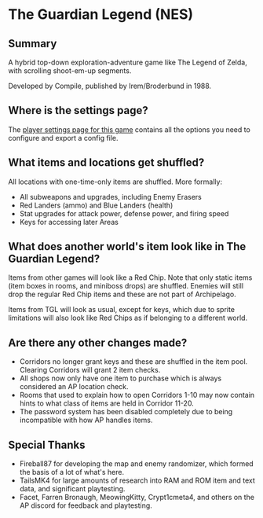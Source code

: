 # The Guardian Legend (NES)

## Summary

A hybrid top-down exploration-adventure game like The Legend of Zelda, with scrolling shoot-em-up segments.

Developed by Compile, published by Irem/Broderbund in 1988.

## Where is the settings page?

The [player settings page for this game](../player-settings) contains all the options you need to configure and
export a config file.

## What items and locations get shuffled?

All locations with one-time-only items are shuffled. More formally:

- All subweapons and upgrades, including Enemy Erasers
- Red Landers (ammo) and Blue Landers (health)
- Stat upgrades for attack power, defense power, and firing speed
- Keys for accessing later Areas

## What does another world's item look like in The Guardian Legend?

Items from other games will look like a Red Chip. Note that only static items (item boxes in rooms, and miniboss drops)
are shuffled. Enemies will still drop the regular Red Chip items and these are not part of Archipelago.

Items from TGL will look as usual, except for keys, which due to sprite limitations will also look like Red Chips as if
belonging to a different world.

## Are there any other changes made?

- Corridors no longer grant keys and these are shuffled in the item pool. Clearing Corridors will grant 2 item checks.
- All shops now only have one item to purchase which is always considered an AP location check.
- Rooms that used to explain how to open Corridors 1-10 may now contain hints to what class of items are held in
   Corridor 11-20.
- The password system has been disabled completely due to being incompatible with how AP handles items.

## Special Thanks

- Fireball87 for developing the map and enemy randomizer, which formed the basis of a lot of what's here.
- TailsMK4 for large amounts of research into RAM and ROM item and text data, and significant playtesting.
- Facet, Farren Bronaugh, MeowingKitty, Crypt1cmeta4, and others on the AP discord for feedback and playtesting.
